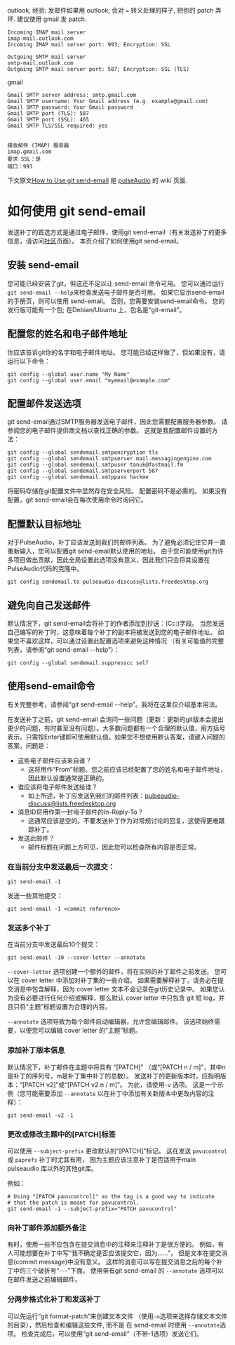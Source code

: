 

outlook, 经验: 发邮件如果用 outlook, 会对 `=`
转义处理的样子, 把你的 patch 弄坏. 建议使用 gmail 发 patch.

```
Incoming IMAP mail server
imap-mail.outlook.com
Incoming IMAP mail server port: 993; Encryption: SSL

Outgoing SMTP mail server
smtp-mail.outlook.com
Outgoing SMTP mail server port: 587; Encryption: SSL (TLS)
```

gmail

```
Gmail SMTP server address: smtp.gmail.com
Gmail SMTP username: Your Gmail address (e.g. example@gmail.com)
Gmail SMTP password: Your Gmail password
Gmail SMTP port (TLS): 587
Gmail SMTP port (SSL): 465
Gmail SMTP TLS/SSL required: yes


接收邮件 (IMAP) 服务器	
imap.gmail.com
要求 SSL：是
端口：993
```




下文原文[How to Use git
send-email](https://www.freedesktop.org/wiki/Software/PulseAudio/HowToUseGitSendEmail/)
是 [pulseAudio](https://www.freedesktop.org/wiki/Software/PulseAudio/)
的 wiki 页面. 

# 如何使用 git send-email

发送补丁的首选方式是通过电子邮件，使用git
send-email（有关发送补丁的更多信息，请访问[社区](https://www.freedesktop.org/wiki/Software/PulseAudio/Documentation/User/Community/)页面）。
本页介绍了如何使用git send-email。

## 安装 send-email

您可能已经安装了git，但这还不足以让 send-email 命令可用。
您可以通过运行`git send-email --help`来检查发送电子邮件是否可用。
如果它显示send-email的手册页，则可以使用 send-email。
否则，您需要安装send-email命令。 您的发行版可能有一个包;
在Debian/Ubuntu 上，包名是“git-email”。

## 配置您的姓名和电子邮件地址

你应该告诉git你的名字和电子邮件地址。 您可能已经这样做了，但如果没有，请运行以下命令：

```
git config --global user.name "My Name"
git config --global user.email "myemail@example.com"
```

## 配置邮件发送选项

git send-email通过SMTP服务器发送电子邮件，因此您需要配置服务器参数。 请参阅您的电子邮件提供商文档以查找正确的参数。 这就是我配置邮件设置的方法：

```
git config --global sendemail.smtpencryption tls
git config --global sendemail.smtpserver mail.messagingengine.com
git config --global sendemail.smtpuser tanuk@fastmail.fm
git config --global sendemail.smtpserverport 587
git config --global sendemail.smtppass hackme
```

将密码存储在git配置文件中显然存在安全风险。 配置密码不是必需的。 如果没有配置，git send-email会在每次使用命令时询问它。

## 配置默认目标地址

对于PulseAudio，补丁应该发送到我们的邮件列表。 为了避免必须记住它并一直重新输入，您可以配置git send-email默认使用的地址。 由于您可能使用git为许多项目做出贡献，因此全局设置此选项没有意义，因此我们只会将其设置在PulseAudio代码的克隆中。

```
git config sendemail.to pulseaudio-discuss@lists.freedesktop.org
```

## 避免向自己发送邮件

默认情况下，git send-email会将补丁的作者添加到抄送：(Cc:)字段。
当您发送自己编写的补丁时，这意味着每个补丁的副本将被发送到您的电子邮件地址。
如果您不喜欢这样，可以通过设置此配置选项来避免这种情况
（有关可能值的完整列表，请参阅“git send-email --help”）：

```
git config --global sendemail.suppresscc self
```

## 使用send-email命令

有关完整参考，请参阅“git send-email --help”。我将在这里仅介绍基本用法。

在发送补丁之前，git send-email
会询问一些问题（更新：更新的git版本会提出更少的问题，有时甚至没有问题）。大多数问题都有一个合理的默认值，用方括号表示。只需按Enter键即可使用默认值。如果您不想使用默认答案，请键入问题的答案。问题是：

- 这些电子邮件应该来自谁？
  - 这将用作“From”标题。您之前应该已经配置了您的姓名和电子邮件地址，因此默认设置通常是正确的。
- 谁应该将电子邮件发送给谁？
  - 如上所述，补丁应发送到我们的邮件列表：pulseaudio-discuss@lists.freedesktop.org
- 消息ID将用作第一封电子邮件的In-Reply-To？
  - 这通常应该是空的。不要发送补丁作为对常规讨论的回复，这使得更难跟踪补丁。
- 发送此邮件？
  - 邮件标题在问题上方可见，因此您可以检查所有内容是否正常。

### 在当前分支中发送最后一次提交：

```
git send-email -1
```

发送一些其他提交：

```
git send-email -1 <commit reference>
```

### 发送多个补丁

在当前分支中发送最后10个提交：

```
git send-email -10 --cover-letter --annotate
```

`--cover-letter` 选项创建一个额外的邮件，将在实际的补丁邮件之前发送。
您可以在 cover letter 中添加对补丁集的一些介绍。
如果需要解释补丁，请务必在提交消息中包含解释，因为 cover letter 文本不会记录在git历史记录中。
如果您认为没有必要进行任何介绍或解释，那么默认 cover letter
中只包含 git 短 log，并且只将“主题”标题设置为合理的内容。

`--annotate` 选项导致为每个邮件启动编辑器，允许您编辑邮件。 该选项始终需要，以便您可以编辑
cover letter 的“主题”标题。

### 添加补丁版本信息

默认情况下，补丁邮件在主题中将具有 “[PATCH]”
（或“[PATCH n / m]”，其中n是补丁的序列号，m是补丁集中补丁的总数）。
发送补丁的更新版本时，应指明版本：“[PATCH v2]”或“[PATCH v2 n / m]”。 
为此，请使用`-v` 选项。
这是一个示例（您可能需要添加 `--annotate` 以在补丁中添加有关新版本中更改内容的注释）：

```
git send-email -v2 -1
```

### 更改或修改主题中的[PATCH]标签

可以使用 `--subject-prefix` 更改默认的“[PATCH]”标记。
这在发送 `pavucontrol` 或 `paprefs` 补丁时尤其有用，
因为主题应该注意补丁是否适用于main pulseaudio 库以外的其他git库。

例如：


```
# Using "[PATCH pavucontrol]" as the tag is a good way to indicate
# that the patch is meant for pavucontrol.
git send-email -1 --subject-prefix="PATCH pavucontrol"
```

### 向补丁邮件添加额外备注

有时，使用一些不应包含在提交消息中的注释来注释补丁是很方便的。
例如，有人可能想要在补丁中写“我不确定是否应该提交它，因为......”，
但是文本在提交消息(commit message)中没有意义。
这样的消息可以写在提交消息之后的每个补丁中的三个破折号“---”下面。 
使用带有git send-email 的 `--annotate` 选项可以在邮件发送之前编辑邮件。


### 分两步格式化补丁和发送补丁

可以先运行“git format-patch”来创建文本文件
（使用`-o`选项来选择存储文本文件的目录），然后检查和编辑这些文件,
而不是 在 send-email 时使用 `--annotate`选项。
检查完成后，可以使用“git send-email”（不带-1选项）发送它们。




